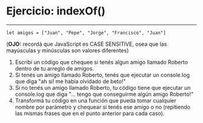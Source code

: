 
# Ejercicio: indexOf\(\)
___

``let amigos = ["Juan", "Pepe", "Jorge", "Francisco", "Juan"] ``

\(**OJO:** recordá que JavaScript es CASE SENSITIVE, osea que las mayúsculas y minúsculas son valores diferentes\)

1. Escribí un código que chequee si tenés algun amigo llamado Roberto dentro de tu arreglo de amigos.
2. Si tenés un amigo llamado Roberto, tenés que ejecutar un console.log que diga "ah si! me había olvidado de beto!"
3. Si no tenés un amigo llamado Roberto, tu código tiene que ejecutar un console.log que diga "… tengo que conseguirme algún amigo Roberto!"
4. Transformá tu código en una función que pueda tomar cualquier nombre por parámetro y chequear si tenés ese amigo o no \(repitiendo las mismas frases que en el punto anterior para cada caso\).